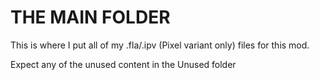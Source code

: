 # THE MAIN FOLDER
This is where I put all of my .fla/.ipv (Pixel variant only) files for this mod.

Expect any of the unused content in the Unused folder
